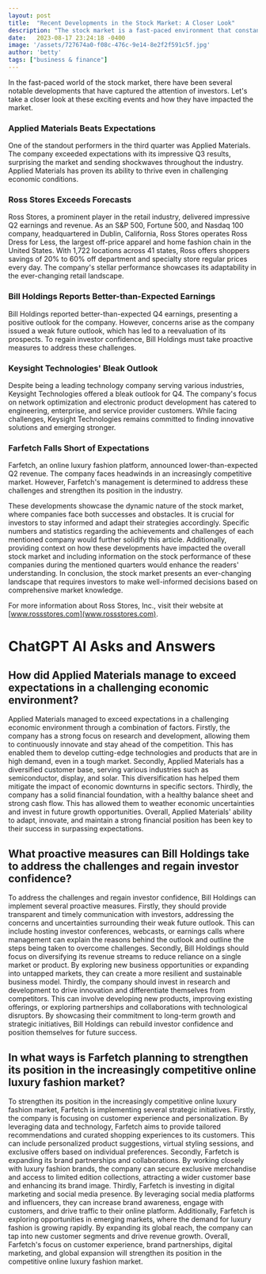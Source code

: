 ```yaml
---
layout: post
title:  "Recent Developments in the Stock Market: A Closer Look"
description: "The stock market is a fast-paced environment that constantly presents investors with notable developments. In this article, we will delve into some recent events that have made waves in the market and explore their impact."
date:   2023-08-17 23:24:18 -0400
image: '/assets/727674a0-f08c-476c-9e14-8e2f2f591c5f.jpg'
author: 'betty'
tags: ["business & finance"]
---
```


In the fast-paced world of the stock market, there have been several notable developments that have captured the attention of investors. Let's take a closer look at these exciting events and how they have impacted the market.


### Applied Materials Beats Expectations

One of the standout performers in the third quarter was Applied Materials. The company exceeded expectations with its impressive Q3 results, surprising the market and sending shockwaves throughout the industry. Applied Materials has proven its ability to thrive even in challenging economic conditions.


### Ross Stores Exceeds Forecasts

Ross Stores, a prominent player in the retail industry, delivered impressive Q2 earnings and revenue. As an S&P 500, Fortune 500, and Nasdaq 100 company, headquartered in Dublin, California, Ross Stores operates Ross Dress for Less, the largest off-price apparel and home fashion chain in the United States. With 1,722 locations across 41 states, Ross offers shoppers savings of 20% to 60% off department and specialty store regular prices every day. The company's stellar performance showcases its adaptability in the ever-changing retail landscape.


### Bill Holdings Reports Better-than-Expected Earnings

Bill Holdings reported better-than-expected Q4 earnings, presenting a positive outlook for the company. However, concerns arise as the company issued a weak future outlook, which has led to a reevaluation of its prospects. To regain investor confidence, Bill Holdings must take proactive measures to address these challenges.


### Keysight Technologies' Bleak Outlook

Despite being a leading technology company serving various industries, Keysight Technologies offered a bleak outlook for Q4. The company's focus on network optimization and electronic product development has catered to engineering, enterprise, and service provider customers. While facing challenges, Keysight Technologies remains committed to finding innovative solutions and emerging stronger.


### Farfetch Falls Short of Expectations

Farfetch, an online luxury fashion platform, announced lower-than-expected Q2 revenue. The company faces headwinds in an increasingly competitive market. However, Farfetch's management is determined to address these challenges and strengthen its position in the industry.


These developments showcase the dynamic nature of the stock market, where companies face both successes and obstacles. It is crucial for investors to stay informed and adapt their strategies accordingly. Specific numbers and statistics regarding the achievements and challenges of each mentioned company would further solidify this article. Additionally, providing context on how these developments have impacted the overall stock market and including information on the stock performance of these companies during the mentioned quarters would enhance the readers' understanding. In conclusion, the stock market presents an ever-changing landscape that requires investors to make well-informed decisions based on comprehensive market knowledge.


For more information about Ross Stores, Inc., visit their website at [www.rossstores.com](www.rossstores.com).


# ChatGPT AI Asks and Answers
## How did Applied Materials manage to exceed expectations in a challenging economic environment?
Applied Materials managed to exceed expectations in a challenging economic environment through a combination of factors. Firstly, the company has a strong focus on research and development, allowing them to continuously innovate and stay ahead of the competition. This has enabled them to develop cutting-edge technologies and products that are in high demand, even in a tough market. Secondly, Applied Materials has a diversified customer base, serving various industries such as semiconductor, display, and solar. This diversification has helped them mitigate the impact of economic downturns in specific sectors. Thirdly, the company has a solid financial foundation, with a healthy balance sheet and strong cash flow. This has allowed them to weather economic uncertainties and invest in future growth opportunities. Overall, Applied Materials' ability to adapt, innovate, and maintain a strong financial position has been key to their success in surpassing expectations.

## What proactive measures can Bill Holdings take to address the challenges and regain investor confidence?
To address the challenges and regain investor confidence, Bill Holdings can implement several proactive measures. Firstly, they should provide transparent and timely communication with investors, addressing the concerns and uncertainties surrounding their weak future outlook. This can include hosting investor conferences, webcasts, or earnings calls where management can explain the reasons behind the outlook and outline the steps being taken to overcome challenges. Secondly, Bill Holdings should focus on diversifying its revenue streams to reduce reliance on a single market or product. By exploring new business opportunities or expanding into untapped markets, they can create a more resilient and sustainable business model. Thirdly, the company should invest in research and development to drive innovation and differentiate themselves from competitors. This can involve developing new products, improving existing offerings, or exploring partnerships and collaborations with technological disruptors. By showcasing their commitment to long-term growth and strategic initiatives, Bill Holdings can rebuild investor confidence and position themselves for future success.

## In what ways is Farfetch planning to strengthen its position in the increasingly competitive online luxury fashion market?
To strengthen its position in the increasingly competitive online luxury fashion market, Farfetch is implementing several strategic initiatives. Firstly, the company is focusing on customer experience and personalization. By leveraging data and technology, Farfetch aims to provide tailored recommendations and curated shopping experiences to its customers. This can include personalized product suggestions, virtual styling sessions, and exclusive offers based on individual preferences. Secondly, Farfetch is expanding its brand partnerships and collaborations. By working closely with luxury fashion brands, the company can secure exclusive merchandise and access to limited edition collections, attracting a wider customer base and enhancing its brand image. Thirdly, Farfetch is investing in digital marketing and social media presence. By leveraging social media platforms and influencers, they can increase brand awareness, engage with customers, and drive traffic to their online platform. Additionally, Farfetch is exploring opportunities in emerging markets, where the demand for luxury fashion is growing rapidly. By expanding its global reach, the company can tap into new customer segments and drive revenue growth. Overall, Farfetch's focus on customer experience, brand partnerships, digital marketing, and global expansion will strengthen its position in the competitive online luxury fashion market.

